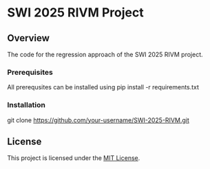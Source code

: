 # SWI 2025 RIVM Project

## Overview
The code for the regression approach of the SWI 2025 RIVM project. 

### Prerequisites
All prerequsites can be installed using
pip install -r requirements.txt

### Installation
git clone https://github.com/your-username/SWI-2025-RIVM.git

## License

This project is licensed under the [MIT License](LICENSE).